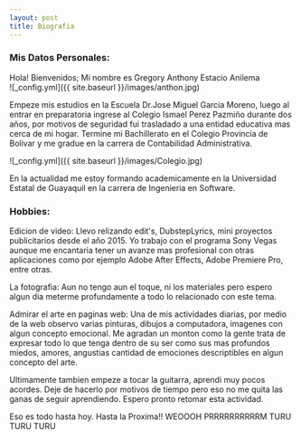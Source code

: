 ```yaml
---
layout: post
title: Biografia
---
```


### Mis Datos Personales:

Hola! Bienvenidos; Mi nombre es Gregory Anthony Estacio Anilema  
![_config.yml]({{ site.baseurl }}/images/anthon.jpg)

Empeze mis estudios en la Escuela Dr.Jose Miguel Garcia Moreno, luego al entrar en preparatoria ingrese al Colegio Ismael Perez Pazmiño durante dos años, por motivos de seguridad fui trasladado a una entidad educativa mas cerca de mi hogar. Termine mi Bachillerato en el Colegio Provincia de Bolivar y me gradue en la carrera de Contabilidad Administrativa.

![_config.yml]({{ site.baseurl }}/images/Colegio.jpg)

En la actualidad me estoy formando academicamente en la Universidad Estatal de Guayaquil en la carrera de Ingenieria en Software.

### Hobbies:

Edicion de video: Llevo relizando edit's, DubstepLyrics, mini proyectos publicitarios desde el año 2015. Yo trabajo con el programa Sony Vegas aunque me encantaria tener un avanze mas profesional con otras aplicaciones como por ejemplo Adobe After Effects, Adobe Premiere Pro, entre otras. 

La fotografia: Aun no tengo aun el toque, ni los materiales pero espero algun dia meterme profundamente a todo lo relacionado con este tema.

Admirar el arte en paginas web: Una de mis actividades diarias, por medio de la web observo varias pinturas, dibujos a computadora, imagenes con algun concepto emocional. Me agradan un monton como la gente trata de expresar todo lo que tenga dentro de su ser como sus mas profundos miedos, amores, angustias cantidad de emociones descriptibles en algun concepto del arte.

Ultimamente tambien empeze a tocar la guitarra, aprendi muy pocos acordes. Deje de hacerlo por motivos de tiempo pero eso no me quita las ganas de seguir aprendiendo. Espero pronto retomar esta actividad.

Eso es todo hasta hoy. Hasta la Proxima!! WEOOOH PRRRRRRRRRRM TURU TURU TURU
